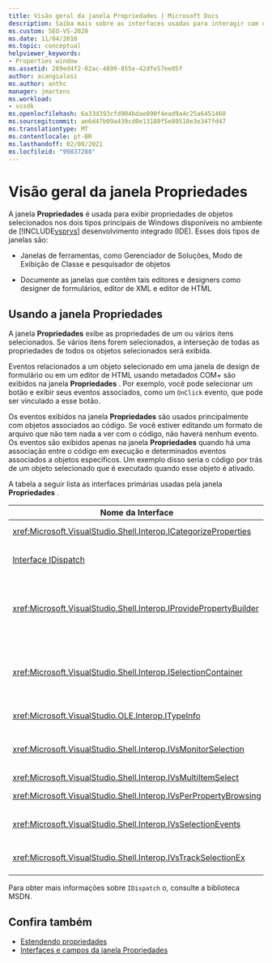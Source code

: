 ```yaml
---
title: Visão geral da janela Propriedades | Microsoft Docs
description: Saiba mais sobre as interfaces usadas para interagir com o janela Propriedades no IDE do Visual Studio nesta visão geral.
ms.custom: SEO-VS-2020
ms.date: 11/04/2016
ms.topic: conceptual
helpviewer_keywords:
- Properties window
ms.assetid: 289ed4f2-02ac-4899-855e-42dfe57ee05f
author: acangialosi
ms.author: anthc
manager: jmartens
ms.workload:
- vssdk
ms.openlocfilehash: 6a33d393cfd904bdae890f4ead9a4c25a6451460
ms.sourcegitcommit: ae6d47b09a439cd0e13180f5e89510e3e347fd47
ms.translationtype: MT
ms.contentlocale: pt-BR
ms.lasthandoff: 02/08/2021
ms.locfileid: "99837288"
---
```

# <a name="properties-window-overview"></a>Visão geral da janela Propriedades
A janela **Propriedades** é usada para exibir propriedades de objetos selecionados nos dois tipos principais de Windows disponíveis no ambiente de [!INCLUDE[vsprvs](../../code-quality/includes/vsprvs_md.md)] desenvolvimento integrado (IDE). Esses dois tipos de janelas são:

- Janelas de ferramentas, como Gerenciador de Soluções, Modo de Exibição de Classe e pesquisador de objetos

- Documente as janelas que contêm tais editores e designers como designer de formulários, editor de XML e editor de HTML

## <a name="using-the-properties-window"></a>Usando a janela Propriedades
 A janela **Propriedades** exibe as propriedades de um ou vários itens selecionados. Se vários itens forem selecionados, a interseção de todas as propriedades de todos os objetos selecionados será exibida.

 Eventos relacionados a um objeto selecionado em uma janela de design de formulário ou em um editor de HTML usando metadados COM+ são exibidos na janela **Propriedades** . Por exemplo, você pode selecionar um botão e exibir seus eventos associados, como um `OnClick` evento, que pode ser vinculado a esse botão.

 Os eventos exibidos na janela **Propriedades** são usados principalmente com objetos associados ao código. Se você estiver editando um formato de arquivo que não tem nada a ver com o código, não haverá nenhum evento. Os eventos são exibidos apenas na janela **Propriedades** quando há uma associação entre o código em execução e determinados eventos associados a objetos específicos. Um exemplo disso seria o código por trás de um objeto selecionado que é executado quando esse objeto é ativado.

 A tabela a seguir lista as interfaces primárias usadas pela janela **Propriedades** .

|Nome da Interface|Descrição|
|--------------------|-----------------|
|<xref:Microsoft.VisualStudio.Shell.Interop.ICategorizeProperties>|Fornece uma lista de categorias para a janela **Propriedades** e mapeia cada propriedade para uma categoria.|
|[Interface IDispatch](/previous-versions/windows/desktop/api/oaidl/nn-oaidl-idispatch)|Expõe os métodos e as propriedades de um objeto para ferramentas de programação e outros aplicativos que dão suporte à automação.|
|<xref:Microsoft.VisualStudio.Shell.Interop.IProvidePropertyBuilder>|Fornece botões de reticências (...) chamados *construtores* que abrem janelas de caixas de diálogo modais implementadas pelo próprio objeto. Usado quando um valor não é facilmente digitado pelo usuário em um campo de texto. Por exemplo, ele pode ser usado para abrir um seletor de cores que determina o valor RGB para você.|
|<xref:Microsoft.VisualStudio.Shell.Interop.ISelectionContainer>|Fornece acesso a objetos usados para atualizar as informações exibidas na janela **Propriedades** . <xref:Microsoft.VisualStudio.Shell.Interop.ISelectionContainer> é implementado por VSPackages para cada janela que contém objetos selecionáveis com propriedades relacionadas a serem exibidas.|
|<xref:Microsoft.VisualStudio.OLE.Interop.ITypeInfo>|Fornece informações sobre o tipo de um objeto, como métodos de uma interface e os campos de uma estrutura.|
|<xref:Microsoft.VisualStudio.Shell.Interop.IVsMonitorSelection>|Permite que o VSPackages receba notificações de eventos de seleção e recupere informações sobre a hierarquia de projeto atual, o item, o valor do elemento e o contexto da interface do usuário do comando.|
|<xref:Microsoft.VisualStudio.Shell.Interop.IVsMultiItemSelect>|Fornece o ambiente com acesso a várias seleções.|
|<xref:Microsoft.VisualStudio.Shell.Interop.IVsPerPropertyBrowsing>|Usado para fornecer nomes localizados em algumas propriedades exibidas na janela **Propriedades** .|
|<xref:Microsoft.VisualStudio.Shell.Interop.IVsSelectionEvents>|Notifica o VSPackages registrado sobre alterações na seleção atual, no valor do elemento ou no contexto da interface do usuário do comando.|
|<xref:Microsoft.VisualStudio.Shell.Interop.IVsTrackSelectionEx>|Notifica o ambiente de uma alteração na seleção atual e fornece acesso às informações de hierarquia e de item relacionadas à nova seleção.|

 Para obter mais informações sobre `IDispatch` o, consulte a biblioteca MSDN.

## <a name="see-also"></a>Confira também
- [Estendendo propriedades](../../extensibility/internals/extending-properties.md)
- [Interfaces e campos da janela Propriedades](../../extensibility/internals/properties-window-fields-and-interfaces.md)
